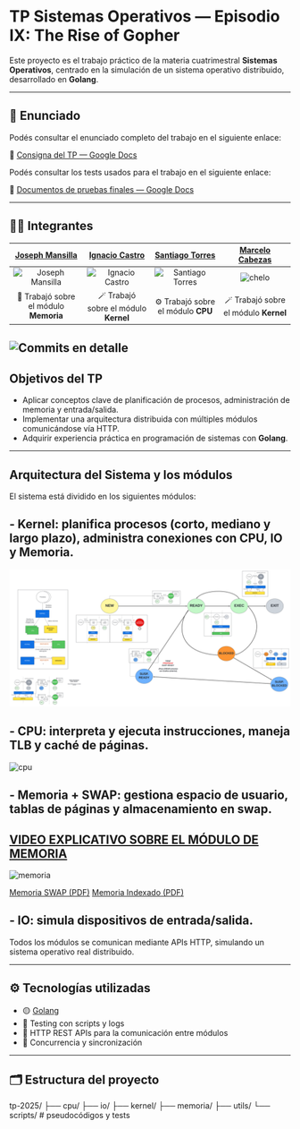 # TP Sistemas Operativos — Episodio IX: The Rise of Gopher

Este proyecto es el trabajo práctico de la materia cuatrimestral **Sistemas Operativos**, centrado en la simulación de un sistema operativo distribuido, desarrollado en **Golang**.

---

## 📄 Enunciado

Podés consultar el enunciado completo del trabajo en el siguiente enlace:  

🔗 [Consigna del TP — Google Docs](https://docs.google.com/document/d/1zoFRoBn9QAfYSr0tITsL3PD6DtPzO2sq9AtvE8NGrkc/edit?usp=sharing)

Podés consultar los tests usados para el trabajo en el siguiente enlace:

🔗 [Documentos de pruebas finales — Google Docs](https://docs.google.com/document/d/13XPliZvUBtYjaRfuVUGHWbYX8LBs8s3TDdaDa9MFr_I/edit?usp=sharing)

---

## 👨‍💻 Integrantes

| [Joseph Mansilla](https://github.com/josephmansilla) | [Ignacio Castro](https://github.com/nacho-castro) | [Santiago Torres](https://github.com/SantiagoTorres24) | [Marcelo Cabezas](https://github.com/Marcelocabezasflores)
|:--:|:--:|:--:|:--:|
| <img src="https://avatars.githubusercontent.com/u/162230766?s=400&u=6ac208c05e9fedd414fefc12db5c38efe1c6fcd8&v=4" alt="Joseph Mansilla" width="76" height="76"> | <img src="https://avatars.githubusercontent.com/u/116680164?v=4" alt="Ignacio Castro" width="76" height="76"> | <img src="https://avatars.githubusercontent.com/u/135065796?v=4" alt="Santiago Torres" width="76" height="76"> | <img src="https://avatars.githubusercontent.com/u/143379325?v=4" alt="chelo" width="76" height="76"> |
| 🧠 Trabajó sobre el módulo **Memoria** | 🪄 Trabajó sobre el módulo **Kernel** | ⚙️ Trabajó sobre el módulo **CPU** | 🪄 Trabajó sobre el módulo **Kernel** |


![Commits en detalle](https://github.com/josephmansilla/tp-sistemas-operativos-1c-2025/graphs/contributors)
---

## Objetivos del TP

- Aplicar conceptos clave de planificación de procesos, administración de memoria y entrada/salida.
- Implementar una arquitectura distribuida con múltiples módulos comunicándose vía HTTP.
- Adquirir experiencia práctica en programación de sistemas con **Golang**.

---

## **Arquitectura del Sistema y los módulos**

El sistema está dividido en los siguientes módulos:

## - **Kernel:** planifica procesos (corto, mediano y largo plazo), administra conexiones con CPU, IO y Memoria.

![Kernel](kernel/resources/SO%202025%20KERNEL.png)

## - **CPU:** interpreta y ejecuta instrucciones, maneja TLB y caché de páginas.

<img width="972" height="594" alt="cpu" src="https://github.com/user-attachments/assets/12549952-9880-4002-b52f-1d5a6f09aae4" />

## - **Memoria + SWAP:** gestiona espacio de usuario, tablas de páginas y almacenamiento en swap.

## [VIDEO EXPLICATIVO SOBRE EL MÓDULO DE MEMORIA](https://youtu.be/twMAzy64x6Q)
<img width="1999" height="1317" alt="memoria" src="https://github.com/user-attachments/assets/510d91e1-75e2-4f57-b65b-0c271f96964d" />

[Memoria SWAP (PDF)](memoria/resources/Memoria+SWAP.pdf)
[Memoria Indexado (PDF)](memoria/resources/indexado.pdf)

## - **IO:** simula dispositivos de entrada/salida.

Todos los módulos se comunican mediante APIs HTTP, simulando un sistema operativo real distribuido.

---

## ⚙️ Tecnologías utilizadas

- 🟡 [Golang](https://go.dev/)
- 🧪 Testing con scripts y logs
- 🔌 HTTP REST APIs para la comunicación entre módulos
- 🧵 Concurrencia y sincronización

---

## 🗂 Estructura del proyecto

tp-2025/
├── cpu/
├── io/
├── kernel/
├── memoria/
├── utils/
└── scripts/ # pseudocódigos y tests



